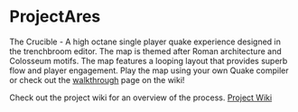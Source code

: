 # ProjectAres
The Crucible - A high octane single player quake experience designed in the trenchbroom editor. The map is themed after Roman architecture and Colosseum motifs. The map features a looping layout that provides superb flow and player engagement. Play the map using your own Quake compiler or check out the [walkthrough](https://github.com/mcdonaldduncan/ProjectAres/wiki/Final-Map-Walkthrough) page on the wiki! 


Check out the project wiki for an overview of the process.
[Project Wiki](https://github.com/mcdonaldduncan/ProjectAres/wiki)
